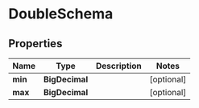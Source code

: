 

# DoubleSchema


## Properties

| Name | Type | Description | Notes |
|------------ | ------------- | ------------- | -------------|
|**min** | **BigDecimal** |  |  [optional] |
|**max** | **BigDecimal** |  |  [optional] |



